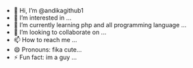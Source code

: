 - 👋 Hi, I’m @andikagithub1
- 👀 I’m interested in ...
- 🌱 I’m currently learning php and all programming language ...
- 💞️ I’m looking to collaborate on ...
- 📫 How to reach me ...
- 😄 Pronouns: fika cute...
- ⚡ Fun fact: im a guy ...

<!---
andikagithub1/andikagithub1 is a ✨ special ✨ repository because its `README.md` (this file) appears on your GitHub profile.
You can click the Preview link to take a look at your changes.
--->
